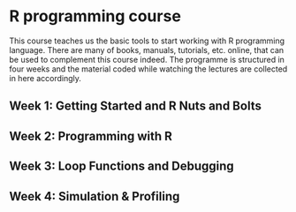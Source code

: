 # R programming course

This course teaches us the basic tools to start working with R programming language. There are many of books, manuals, tutorials, etc. online, that can be used to complement this course indeed. The programme is structured in four weeks and the material coded while watching the lectures are collected in here accordingly. 

## Week 1:  Getting Started and R Nuts and Bolts

## Week 2: Programming with R

## Week 3: Loop Functions and Debugging

## Week 4: Simulation & Profiling